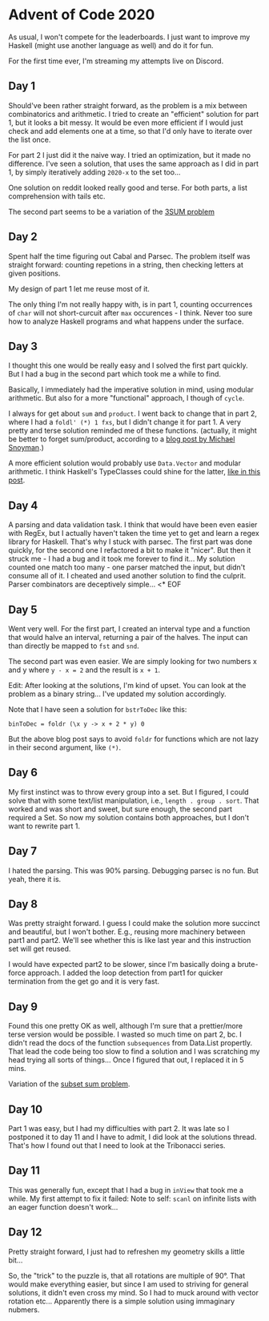 # Advent of Code 2020

As usual, I won't compete for the leaderboards.
I just want to improve my Haskell (might use another language as well)
and do it for fun.

For the first time ever, I'm streaming my attempts live on Discord.

## Day 1

Should've been rather straight forward, as the problem is a mix between
combinatorics and arithmetic.
I tried to create an "efficient" solution for part 1, but it looks a bit
messy. It would be even more efficient if I would just check and add elements
one at a time, so that I'd only have to iterate over the list once.

For part 2 I just did it the naive way. I tried an optimization,
but it made no difference. I've seen a solution, that uses the same approach
as I did in part 1, by simply iteratively adding `2020-x` to the set too...

One solution on reddit looked really good and terse. For both parts,
a list comprehension with tails etc.

The second part seems to be a variation of the [3SUM problem](https://en.wikipedia.org/wiki/3SUM)

## Day 2

Spent half the time figuring out Cabal and Parsec.
The problem itself was straight forward: counting repetions in a string,
then checking letters at given positions.

My design of part 1 let me reuse most of it.

The only thing I'm not really happy with, is in part 1, counting occurrences
of `char` will not short-curcuit after `max` occurences - I think.
Never too sure how to analyze Haskell programs and what happens under the surface.

## Day 3

I thought this one would be really easy and I solved the first part quickly.
But I had a bug in the second part which took me a while to find.

Basically, I immediately had the imperative solution in mind, using modular
arithmetic. But also for a more "functional" approach, I though of `cycle`.

I always for get about `sum` and `product`. I went back to change that in
part 2, where I had a `foldl' (*) 1 fxs`, but I didn't change it for part 1.
A very pretty and terse solution reminded me of these functions.
(actually, it might be better to forget sum/product, according to a
[blog post by Michael Snoyman](https://www.snoyman.com/blog/2020/10/haskell-bad-parts-1).)

A more efficient solution would probably use `Data.Vector` and modular arithmetic.
I think Haskell's TypeClasses could shine for the latter, [like in this post](https://byorgey.wordpress.com/2020/02/15/competitive-programming-in-haskell-modular-arithmetic-part-1/).

## Day 4

A parsing and data validation task.
I think that would have been even easier with RegEx, but I actually haven't taken
the time yet to get and learn a regex library for Haskell.
That's why I stuck with parsec. The first part was done quickly, for the second
one I refactored a bit to make it "nicer".
But then it struck me - I had a bug and it took me forever to find it...
My solution counted one match too many - one parser matched the input, but didn't
consume all of it. I cheated and used another solution to find the culprit.
Parser combinators are deceptively simple... <* EOF

## Day 5

Went very well. For the first part, I created an interval type and a function
that would halve an interval, returning a pair of the halves.
The input can than directly be mapped to `fst` and `snd`.

The second part was even easier. We are simply looking for two numbers x and y
where `y - x = 2` and the result is `x + 1`.

Edit: After looking at the solutions, I'm kind of upset. You can look at the
problem as a binary string... I've updated my solution accordingly.

Note that I have seen a solution for `bstrToDec` like this:

    binToDec = foldr (\x y -> x + 2 * y) 0

But the above blog post says to avoid `foldr` for functions which are not lazy
in their second argument, like `(*)`.

## Day 6

My first instinct was to throw every group into a set. But I figured, I could
solve that with some text/list manipulation, i.e., `length . group . sort`.
That worked and was short and sweet, but sure enough, the second part required
a Set. So now my solution contains both approaches, but I don't want to rewrite
part 1.

## Day 7

I hated the parsing. This was 90% parsing. Debugging parsec is no fun.
But yeah, there it is.

## Day 8

Was pretty straight forward. I guess I could make the solution more succinct
and beautiful, but I won't bother. E.g., reusing more machinery between
part1 and part2. We'll see whether this is like last year and this instruction
set will get reused.

I would have expected part2 to be slower, since I'm basically doing a brute-
force approach. I added the loop detection from part1 for quicker termination
from the get go and it is very fast.

## Day 9

Found this one pretty OK as well, although I'm sure that a prettier/more terse
version would be possible.
I wasted so much time on part 2, bc. I didn't read the docs of the function
`subsequences` from Data.List propertly. That lead the code being too slow
to find a solution and I was scratching my head trying all sorts of things...
Once I figured that out, I replaced it in 5 mins.

Variation of the [subset sum problem](https://en.wikipedia.org/wiki/Subset_sum_problem).

## Day 10

Part 1 was easy, but I had my difficulties with part 2. It was late so
I postponed it to day 11 and I have to admit, I did look at the solutions thread.
That's how I found out that I need to look at the Tribonacci series.

## Day 11

This was generally fun, except that I had a bug in `inView` that took me a while.
My first attempt to fix it failed: Note to self: `scanl` on infinite lists with
an eager function doesn't work...

## Day 12

Pretty straight forward, I just had to refreshen my geometry skills a little bit...

So, the "trick" to the puzzle is, that all rotations are multiple of 90°. That would
make everything easier, but since I am used to striving for general solutions,
it didn't even cross my mind. So I had to muck around with vector rotation etc...
Apparently there is a simple solution using immaginary nubmers.

